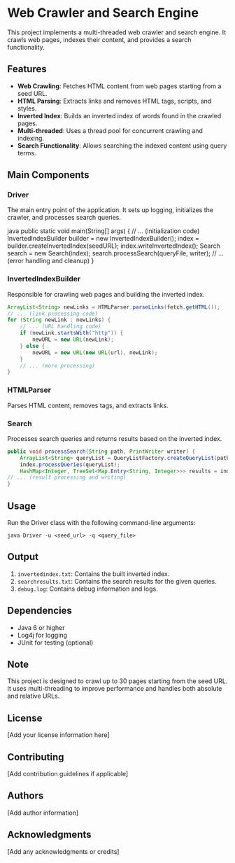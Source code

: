 # Web Crawler and Search Engine

This project implements a multi-threaded web crawler and search engine. It crawls web pages, indexes their content, and provides a search functionality.

## Features

- **Web Crawling**: Fetches HTML content from web pages starting from a seed URL.
- **HTML Parsing**: Extracts links and removes HTML tags, scripts, and styles.
- **Inverted Index**: Builds an inverted index of words found in the crawled pages.
- **Multi-threaded**: Uses a thread pool for concurrent crawling and indexing.
- **Search Functionality**: Allows searching the indexed content using query terms.

## Main Components

### Driver

The main entry point of the application. It sets up logging, initializes the crawler, and processes search queries.

java
public static void main(String[] args) {
// ... (initialization code)
InvertedIndexBuilder builder = new InvertedIndexBuilder();
index = builder.createInvertedIndex(seedURL);
index.writeInvertedIndex();
Search search = new Search(index);
search.processSearch(queryFile, writer);
// ... (error handling and cleanup)
}

### InvertedIndexBuilder

Responsible for crawling web pages and building the inverted index.

```java
ArrayList<String> newLinks = HTMLParser.parseLinks(fetch.getHTML());
// ... (link processing code)
for (String newLink : newLinks) {
    // ... (URL handling code)
    if (newLink.startsWith("http")) {
        newURL = new URL(newLink);
    } else {
        newURL = new URL(new URL(url), newLink);
    }
    // ... (more processing)
}

```



### HTMLParser

Parses HTML content, removes tags, and extracts links.

### Search

Processes search queries and returns results based on the inverted index.

```java
public void processSearch(String path, PrintWriter writer) {
    ArrayList<String> queryList = QueryListFactory.createQueryList(path);
    index.processQueries(queryList);
    HashMap<Integer, TreeSet<Map.Entry<String, Integer>>> results = index.getSearchResults();
// ... (result processing and writing)
}
```

## Usage

Run the Driver class with the following command-line arguments:

```
java Driver -u <seed_url> -q <query_file>
```

## Output

1. `invertedindex.txt`: Contains the built inverted index.
2. `searchresults.txt`: Contains the search results for the given queries.
3. `debug.log`: Contains debug information and logs.

## Dependencies

- Java 6 or higher
- Log4j for logging
- JUnit for testing (optional)

## Note

This project is designed to crawl up to 30 pages starting from the seed URL. It uses multi-threading to improve performance and handles both absolute and relative URLs.

## License

[Add your license information here]

## Contributing

[Add contribution guidelines if applicable]

## Authors

[Add author information]

## Acknowledgments

[Add any acknowledgments or credits]
